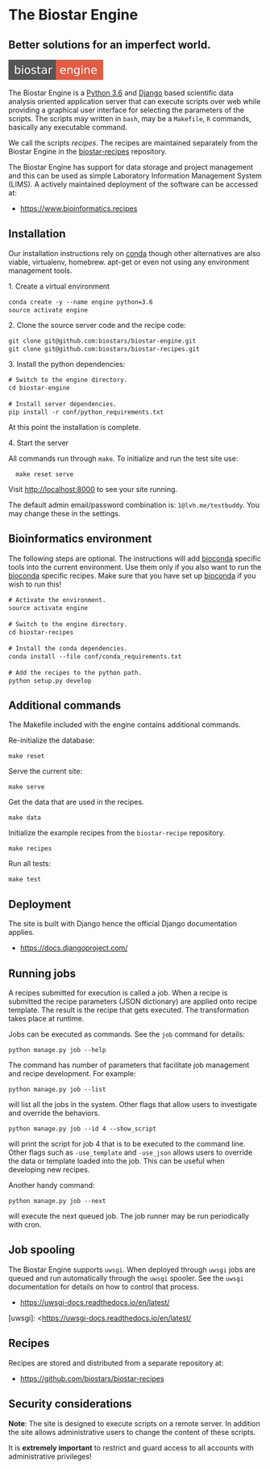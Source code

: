 # The Biostar Engine

## Better solutions for an imperfect world.

![Biostar Engine Badge](biostar/engine/static/images/badge-engine.svg)

[python]: https://www.python.org/
[django]: https://www.djangoproject.com/

The Biostar Engine is a [Python 3.6][python] and [Django][django] based scientific data analysis oriented application server that can execute scripts over web while providing a graphical user interface for selecting the parameters of the scripts. The scripts may written in `bash`, may be a `Makefile`, `R` commands, basically any executable command.

We call the scripts *recipes*. The recipes are maintained separately from the Biostar Engine in the [biostar-recipes][recipes] repository.

[recipes]: https://github.com/biostars/biostar-recipes

The Biostar Engine has support for data storage and project management and this can be used as simple Laboratory Information Management System (LIMS). A actively maintained deployment of the software can be accessed at:

* <https://www.bioinformatics.recipes>

## Installation

Our installation instructions rely on [conda][conda] though other alternatives are also viable, virtualenv, homebrew. apt-get or even not using any environment management tools.

1\. Create a virtual environment

[conda]: https://conda.io/docs/

    conda create -y --name engine python=3.6
    source activate engine
    
2\. Clone the source server code and the recipe code:

    git clone git@github.com:biostars/biostar-engine.git
    git clone git@github.com:biostars/biostar-recipes.git
    
3\. Install the python dependencies:

    # Switch to the engine directory.
    cd biostar-engine
    
    # Install server dependencies.
    pip install -r conf/python_requirements.txt
    
At this point the installation is complete.

4\. Start the server

All commands run through `make`. To initialize and run the test site use:

      make reset serve
   
Visit <http://localhost:8000> to see your site running. 

The default admin email/password combination is: `1@lvh.me/testbuddy`.  You may change these in the settings.

## Bioinformatics environment

The following steps are optional. The instructions will add [bioconda][bioconda] specific tools into the current environment. Use them only if you also want to run the [bioconda][bioconda] specific recipes. Make sure that you have set up [bioconda][bioconda] if you wish to run this!

    # Activate the environment.
    source activate engine
      
    # Switch to the engine directory.
    cd biostar-recipes
    
    # Install the conda dependencies.
    conda install --file conf/conda_requirements.txt

    # Add the recipes to the python path.
    python setup.py develop

[bioconda]: https://bioconda.github.io/

## Additional commands

The Makefile included with the engine contains additional commands.

Re-initialize the database:

    make reset 
 
Serve the current site:

    make serve

Get the data that are used in the recipes.

    make data
            
Initialize the example recipes from the `biostar-recipe` repository.

    make recipes

Run all tests:

    make test

## Deployment

The site is built with Django hence the official Django documentation applies.

* <https://docs.djangoproject.com/>

## Running jobs 

A recipes submitted for execution is called a job. When a recipe is submitted the recipe parameters (JSON dictionary) are applied onto recipe template. The result is the recipe that gets executed. The transformation takes place at runtime.

Jobs can be executed as commands. See the `job` command for details:

    python manage.py job --help
    
The command has number of parameters that facilitate job management and recipe development.
For example:

    python manage.py job --list
    
will list all the jobs in the system. Other flags that allow users to investigate and override the behaviors.

    python manage.py job --id 4 --show_script
    
will print the script for job 4 that is to be executed to the command line. Other flags such as `-use_template` and `-use_json` allows users to override the data or template loaded into the job.
This can be useful when developing new recipes.

Another handy command:

    python manage.py job --next
    
will execute the next queued job. The job runner may be run periodically with cron.

## Job spooling

The Biostar Engine supports `uwsgi`. When deployed through 
`uwsgi` jobs are queued and run automatically through the `uwsgi` spooler. See the `uwsgi` documentation  for details on how to control that process.

* <https://uwsgi-docs.readthedocs.io/en/latest/>

[uwsgi]: <https://uwsgi-docs.readthedocs.io/en/latest/

## Recipes

Recipes are stored and distributed from a separate repository at:

* <https://github.com/biostars/biostar-recipes>

## Security considerations

**Note**: The site is designed to execute scripts on a remote server. In addition the site 
allows administrative users to change the content of these scripts. 

It is **extremely important** to restrict and guard access to all 
accounts with administrative privileges! 
